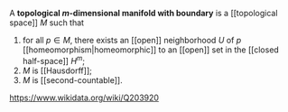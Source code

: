 A **topological $m$-dimensional manifold with boundary** is a [[topological space]] $M$ such that 
1. for all $p \in M$, there exists an [[open]] neighborhood $U$ of $p$ [[homeomorphism|homeomorphic]] to an [[open]] set in the [[closed half-space]] $H^m$; 
2. $M$ is [[Hausdorff]];
3. $M$ is [[second-countable]].

https://www.wikidata.org/wiki/Q203920
